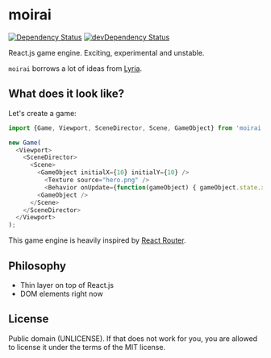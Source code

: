 # moirai
[![Dependency Status](https://david-dm.org/freezedev/moirai.svg)](https://david-dm.org/freezedev/moirai)
[![devDependency Status](https://david-dm.org/freezedev/moirai/dev-status.svg)](https://david-dm.org/freezedev/moirai#info=devDependencies)

React.js game engine. Exciting, experimental and unstable.

`moirai` borrows a lot of ideas from [Lyria](http://github.com/freezedev/lyria).

## What does it look like?

Let's create a game:
```javascript
import {Game, Viewport, SceneDirector, Scene, GameObject} from 'moirai';

new Game(
  <Viewport>
    <SceneDirector>
      <Scene>
        <GameObject initialX={10} initialY={10} />
          <Texture source="hero.png" />
          <Behavior onUpdate={function(gameObject) { gameObject.state.x += 5 }} />
        <GameObject />
      </Scene>
    </SceneDirector>
  </Viewport>
);
```

This game engine is heavily inspired by [React Router](http://github.com/rackt/react-router).

## Philosophy
- Thin layer on top of React.js
- DOM elements right now

## License
Public domain (UNLICENSE). If that does not work for you, you are allowed to license it under the terms of the MIT license.
